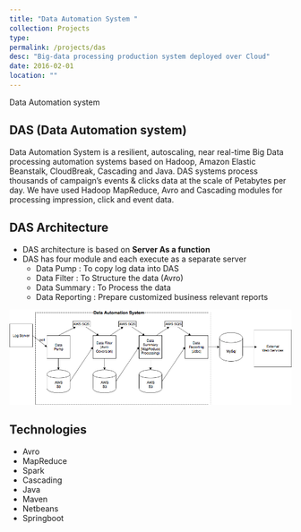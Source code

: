 ```yaml
---
title: "Data Automation System "
collection: Projects
type: 
permalink: /projects/das
desc: "Big-data processing production system deployed over Cloud" 
date: 2016-02-01
location: ""
---
```


Data Automation system

## DAS (Data Automation system)

Data Automation System is a resilient, autoscaling, near real-time Big Data processing automation systems based on Hadoop, Amazon Elastic Beanstalk, CloudBreak, Cascading and Java. DAS systems process thousands of campaign’s events & clicks data at the scale of Petabytes per day. We have used Hadoop MapReduce, Avro and Cascading modules for processing impression, click and event data. 
 
 
##  DAS Architecture 

- DAS architecture is based on <B>Server As a function</B>
- DAS has four module and each execute as a separate server
	- Data Pump : To copy log data into DAS
	- Data Filter : To Structure the data (Avro)
	- Data Summary :  To Process the data
	- Data Reporting :   Prepare customized  business relevant reports


![ ](/images/das.png)


##  Technologies 

- Avro
- MapReduce
- Spark
- Cascading 
- Java
- Maven
- Netbeans
- Springboot

